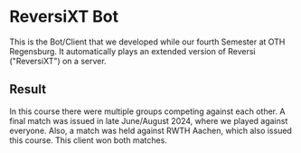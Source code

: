 # ReversiXT Bot

This is the Bot/Client that we developed while our fourth Semester at OTH Regensburg. It
automatically plays an extended version of Reversi ("ReversiXT") on a server.

## Result

In this course there were multiple groups competing against each other. A final match was issued in
late June/August 2024, where we played against everyone. Also, a match was held against RWTH Aachen,
which also issued this course. This client won both matches.